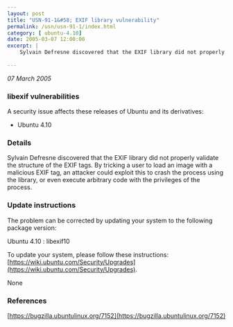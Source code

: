 ```yaml
---
layout: post
title: "USN-91-1&#58; EXIF library vulnerability"
permalink: /usn/usn-91-1/index.html
category: [ ubuntu-4.10]
date: 2005-03-07 12:00:00
excerpt: |
    Sylvain Defresne discovered that the EXIF library did not properly validate the structure of the EXIF tags. By tricking a user to load an image with a malicious EXIF tag, an attacker could exploit this to crash the process using the library, or even execute arbitrary code with the privileges of the process.
    
--- 
```

 
 

*07 March 2005*

### libexif vulnerabilities

A security issue affects these releases of Ubuntu and its derivatives:

* Ubuntu 4.10

### Details

Sylvain Defresne discovered that the EXIF library did not properly validate the structure of the EXIF tags. By tricking a user to load an image with a malicious EXIF tag, an attacker could exploit this to crash the process using the library, or even execute arbitrary code with the privileges of the process.

### Update instructions

The problem can be corrected by updating your system to the following package version:

Ubuntu 4.10
 : libexif10 

To update your system, please follow these instructions: [https://wiki.ubuntu.com/Security/Upgrades](https://wiki.ubuntu.com/Security/Upgrades).

None

### References

 
 [https://bugzilla.ubuntulinux.org/7152](https://bugzilla.ubuntulinux.org/7152)
 

